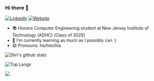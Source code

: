 ### Hi there 👋
[![LinkedIn](https://img.shields.io/badge/LinkedIn-blue?style=flat-square&logo=linkedin&labelColor=blue)](https://www.linkedin.com/in/shricharan-kulavanikerpuram-subramaniam-8b845a1b3/)
[![Website](https://img.shields.io/badge/Website-9cf?style=flat-square)](https://shricharanks108.github.io/PersonalWebsite/home)

<!--
**shricharanks108/shricharanks108** is a ✨ _special_ ✨ repository because its `README.md` (this file) appears on your GitHub profile.
-->

- 📚 Honors Computer Engineering student at New Jersey Institute of Technology (ADHC) (Class of 2025)
- 🌱 I’m currently learning as much as I possibly can :)
- 😄 Pronouns: he/him/his


![Shri's github stats](https://github-readme-stats.vercel.app/api?username=shricharanks108&hide=contribs,issues&show_icons=true&theme=radical)

![Top Langs](https://github-readme-stats.vercel.app/api/top-langs/?username=shricharanks108&theme=github_dark&hide_border=true&langs_count=10)

![](https://hit.yhype.me/github/profile?user_id=62522322)

